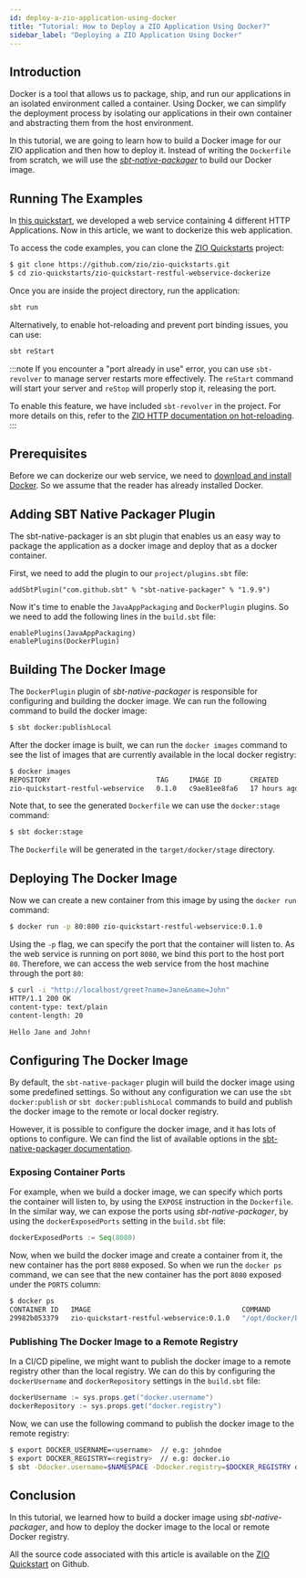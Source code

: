 ```yaml
---
id: deploy-a-zio-application-using-docker
title: "Tutorial: How to Deploy a ZIO Application Using Docker?"
sidebar_label: "Deploying a ZIO Application Using Docker"
---
```


## Introduction

Docker is a tool that allows us to package, ship, and run our applications in an isolated environment called a container. Using Docker, we can simplify the deployment process by isolating our applications in their own container and abstracting them from the host environment.

In this tutorial, we are going to learn how to build a Docker image for our ZIO application and then how to deploy it. Instead of writing the `Dockerfile` from scratch, we will use the _[sbt-native-packager](https://github.com/sbt/sbt-native-packager)_ to build our Docker image.

## Running The Examples

In [this quickstart](../quickstarts/restful-webservice.md), we developed a web service containing 4 different HTTP Applications. Now in this article, we want to dockerize this web application.

To access the code examples, you can clone the [ZIO Quickstarts](http://github.com/zio/zio-quickstarts) project:

```bash
$ git clone https://github.com/zio/zio-quickstarts.git
$ cd zio-quickstarts/zio-quickstart-restful-webservice-dockerize
```

Once you are inside the project directory, run the application:

```bash
sbt run
```

Alternatively, to enable hot-reloading and prevent port binding issues, you can use:

```bash
sbt reStart
```

:::note
If you encounter a "port already in use" error, you can use `sbt-revolver` to manage server restarts more effectively. The `reStart` command will start your server and `reStop` will properly stop it, releasing the port.

To enable this feature, we have included `sbt-revolver` in the project. For more details on this, refer to the [ZIO HTTP documentation on hot-reloading](https://zio.dev/zio-http/installation#hot-reload-changes-watch-mode).
:::

## Prerequisites

Before we can dockerize our web service, we need to [download and install Docker](https://docs.docker.com/get-docker/). So we assume that the reader has already installed Docker.

## Adding SBT Native Packager Plugin

The sbt-native-packager is an sbt plugin that enables us an easy way to package the application as a docker image and deploy that as a docker container.

First, we need to add the plugin to our `project/plugins.sbt` file:

```
addSbtPlugin("com.github.sbt" % "sbt-native-packager" % "1.9.9")
```

Now it's time to enable the `JavaAppPackaging` and `DockerPlugin` plugins. So we need to add the following lines in the `build.sbt` file:

```
enablePlugins(JavaAppPackaging)
enablePlugins(DockerPlugin)
```

## Building The Docker Image

The `DockerPlugin` plugin of _sbt-native-packager_ is responsible for configuring and building the docker image. We can run the following command to build the docker image:

```bash
$ sbt docker:publishLocal
```

After the docker image is built, we can run the `docker images` command to see the list of images that are currently available in the local docker registry:

```bash
$ docker images
REPOSITORY                          TAG     IMAGE ID       CREATED        SIZE
zio-quickstart-restful-webservice   0.1.0   c9ae81ee8fa6   17 hours ago   558MB
```

Note that, to see the generated `Dockerfile` we can use the `docker:stage` command:

```bash
$ sbt docker:stage
```

The `Dockerfile` will be generated in the `target/docker/stage` directory.

## Deploying The Docker Image

Now we can create a new container from this image by using the `docker run` command:

```bash
$ docker run -p 80:800 zio-quickstart-restful-webservice:0.1.0
```

Using the `-p` flag, we can specify the port that the container will listen to. As the web service is running on port `8080`, we bind this port to the host port `80`. Therefore, we can access the web service from the host machine through the port `80`:

```bash
$ curl -i "http://localhost/greet?name=Jane&name=John"
HTTP/1.1 200 OK
content-type: text/plain
content-length: 20

Hello Jane and John!
```

## Configuring The Docker Image

By default, the `sbt-native-packager` plugin will build the docker image using some predefined settings. So without any configuration we can use the `sbt docker:publish` or `sbt docker:publishLocal` commands to build and publish the docker image to the remote or local docker registry.

However, it is possible to configure the docker image, and it has lots of options to configure. We can find the list of available options in the [sbt-native-packager documentation](https://www.scala-sbt.org/sbt-native-packager/formats/docker.html#configuration).

### Exposing Container Ports

For example, when we build a docker image, we can specify which ports the container will listen to, by using the `EXPOSE` instruction in the `Dockerfile`. In the similar way, we can expose the ports using _sbt-native-packager_, by using the `dockerExposedPorts` setting in the `build.sbt` file:

```scala
dockerExposedPorts := Seq(8080)
```

Now, when we build the docker image and create a container from it, the new container has the port `8080` exposed. So when we run the `docker ps` command, we can see that the new container has the port `8080` exposed under the `PORTS` column:

```bash
$ docker ps
CONTAINER ID   IMAGE                                     COMMAND                  CREATED         STATUS         PORTS      NAMES
29982b053379   zio-quickstart-restful-webservice:0.1.0   "/opt/docker/bin/zio…"   3 seconds ago   Up 2 seconds   8080/tcp   bold_liskov
```

### Publishing The Docker Image to a Remote Registry

In a CI/CD pipeline, we might want to publish the docker image to a remote registry other than the local registry. We can do this by configuring the `dockerUsername` and `dockerRepository` settings in the `build.sbt` file:

```scala
dockerUsername := sys.props.get("docker.username")
dockerRepository := sys.props.get("docker.registry")
```

Now, we can use the following command to publish the docker image to the remote registry:

```bash
$ export DOCKER_USERNAME=<username>  // e.g: johndoe
$ export DOCKER_REGISTRY=<registry>  // e.g: docker.io
$ sbt -Ddocker.username=$NAMESPACE -Ddocker.registry=$DOCKER_REGISTRY docker:publish
```

## Conclusion

In this tutorial, we learned how to build a docker image using _sbt-native-packager_, and how to deploy the docker image to the local or remote Docker registry.

All the source code associated with this article is available on the [ZIO Quickstart](http://github.com/zio/zio-quickstarts) on Github.
